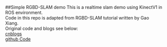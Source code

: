##Simple RGBD-SLAM demo
This is a realtime slam demo using KinectV1 in ROS environment.  
Code in this repo is adapted from RGBD-SLAM tutorial written by Gao Xiang.  
Original code and blogs see below:  
[cnblogs](http://www.cnblogs.com/gaoxiang12/)  
[github Code](https://github.com/gaoxiang12/rgbd-slam-tutorial-gx)